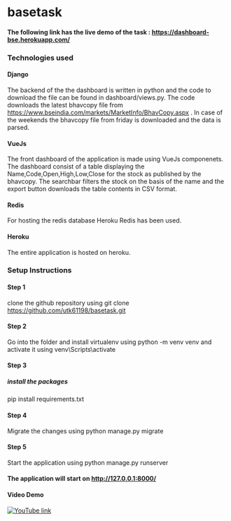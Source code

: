 # basetask


#### The following link has the live demo of the task : https://dashboard-bse.herokuapp.com/


### Technologies used

#### Django
 
The backend of the the dashboard is written in python and the code to download the file can be found in dashboard/views.py. The code downloads the latest bhavcopy file from https://www.bseindia.com/markets/MarketInfo/BhavCopy.aspx .
In case of the weekends the bhavcopy file from friday is downloaded and the data is parsed.

#### VueJs
 The front dashboard of the application is made using VueJs componenets. The dashboard consist of a table displaying the Name,Code,Open,High,Low,Close for the stock as published by the bhavcopy.
 The searchbar filters the stock on the basis of the name and the export button downloads the table contents in CSV format.
 
 #### Redis
 For hosting the redis database Heroku Redis has been used.
 
 #### Heroku
 The entire application is hosted on heroku.
 
 
 ### Setup Instructions
 
 #### Step 1
 clone the github repository using git clone https://github.com/utk61198/basetask.git
 
 #### Step 2
 Go into the folder and install virtualenv using python -m venv venv and activate it using venv\Scripts\activate
 
 #### Step 3
 ##### install the packages
 pip install requirements.txt
 
 #### Step 4
 Migrate the changes using python manage.py migrate 
 
 #### Step 5
 Start the application using python manage.py runserver
 
 #### The application will start on http://127.0.0.1:8000/
 
 
 #### Video Demo
 
 [![YouTube link](https://youtu.be/qxFJKGqoCeI/0.jpg)](https://youtu.be/qxFJKGqoCeI)
